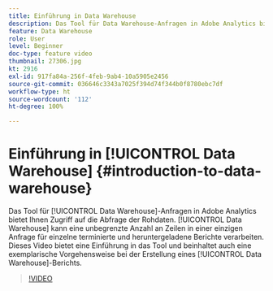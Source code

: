 ```yaml
---
title: Einführung in Data Warehouse
description: Das Tool für Data Warehouse-Anfragen in Adobe Analytics bietet Ihnen Zugriff auf die Abfrage der Rohdaten. Data Warehouse kann eine unbegrenzte Anzahl an Zeilen in einer einzigen Anfrage für einzelne terminierte und heruntergeladene Berichte verarbeiten. Dieses Video ist eine Einführung in das Tool und beinhaltet auch eine exemplarische Vorgehensweise bei der Erstellung eines Data Warehouse-Berichts.
feature: Data Warehouse
role: User
level: Beginner
doc-type: feature video
thumbnail: 27306.jpg
kt: 2916
exl-id: 917fa84a-256f-4feb-9ab4-10a5905e2456
source-git-commit: 036646c3343a7025f394d74f344b0f8780ebc7df
workflow-type: ht
source-wordcount: '112'
ht-degree: 100%

---
```


# Einführung in [!UICONTROL Data Warehouse] {#introduction-to-data-warehouse}

Das Tool für [!UICONTROL Data Warehouse]-Anfragen in Adobe Analytics bietet Ihnen Zugriff auf die Abfrage der Rohdaten. [!UICONTROL Data Warehouse] kann eine unbegrenzte Anzahl an Zeilen in einer einzigen Anfrage für einzelne terminierte und heruntergeladene Berichte verarbeiten. Dieses Video bietet eine Einführung in das Tool und beinhaltet auch eine exemplarische Vorgehensweise bei der Erstellung eines [!UICONTROL Data Warehouse]-Berichts.

>[!VIDEO](https://video.tv.adobe.com/v/27306/?quality=12)
